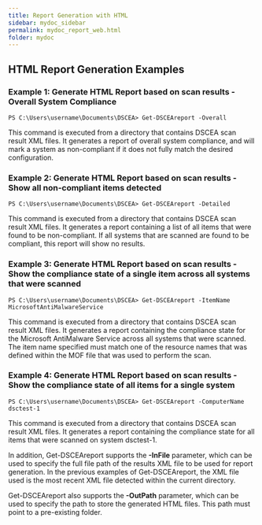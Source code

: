 ```yaml
---
title: Report Generation with HTML
sidebar: mydoc_sidebar
permalink: mydoc_report_web.html
folder: mydoc
---
```


## HTML Report Generation Examples

### **Example 1: Generate HTML Report based on scan results - Overall System Compliance**
<pre><code>PS C:\Users\username\Documents\DSCEA> Get-DSCEAreport -Overall</code></pre>

This command is executed from a directory that contains DSCEA scan result XML files.  It generates a report of overall system compliance, and will mark a system as non-compliant if it does not fully match the desired configuration.

### **Example 2: Generate HTML Report based on scan results - Show all non-compliant items detected**
<pre><code>PS C:\Users\username\Documents\DSCEA> Get-DSCEAreport -Detailed</code></pre>

This command is executed from a directory that contains DSCEA scan result XML files.  It generates a report containing a list of all items that were found to be non-compliant.  If all systems that are scanned are found to be compliant, this report will show no results.

### **Example 3: Generate HTML Report based on scan results - Show the compliance state of a single item across all systems that were scanned**
<pre><code>PS C:\Users\username\Documents\DSCEA> Get-DSCEAreport -ItemName MicrosoftAntiMalwareService</code></pre>

This command is executed from a directory that contains DSCEA scan result XML files.  It generates a report containing the compliance state for the Microsoft AntiMalware Service across all systems that were scanned.  The item name specified must match one of the resource names that was defined within the MOF file that was used to perform the scan.

### **Example 4: Generate HTML Report based on scan results - Show the compliance state of all items for a single system**
<pre><code>PS C:\Users\username\Documents\DSCEA> Get-DSCEAreport -ComputerName dsctest-1</code></pre>

This command is executed from a directory that contains DSCEA scan result XML files.  It generates a report containing the compliance state for all items that were scanned on system dsctest-1.

In addition, Get-DSCEAreport supports the **-InFile** parameter, which can be used to specify the full file path of the results XML file to be used for report generation.  In the previous examples of Get-DSCEAreport, the XML file used is the most recent XML file detected within the current directory.

Get-DSCEAreport also supports the **-OutPath** parameter, which can be used to specify the path to store the generated HTML files.  This path must point to a pre-existing folder.